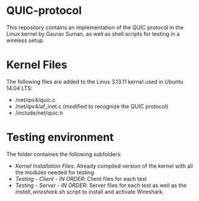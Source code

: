 # QUIC-protocol
This repository contains an implementation of the QUIC protocol in the Linux kernel by Gaurav Suman, as well as shell scripts for testing in a wireless setup.


# Kernel Files

The following files are added to the Linux 3.13.11 kernel used in Ubuntu 14.04 LTS:
* /net/ipv4/quic.c
* /net/ipv4/af_inet.c (modified to recognize the QUIC protocol)
* /include/net/quic.h

# Testing environment

The folder containes the following subfolders:

* *Kernel Installation Files*: Already compiled version of the kernel with all the modules needed for testing
* *Testing - Client - IN ORDER*: Client files for each test
* *Testing - Server - IN ORDER*: Server files for each test
as well as the *install_wireshark.sh* script to install and activate Wireshark.
